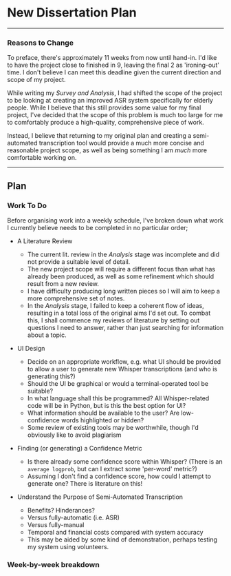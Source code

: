 # New Dissertation Plan

---

### Reasons to Change

To preface, there's approximately 11 weeks from now until hand-in. I'd like to have the project close to finished in 9, leaving the final 2 as 'ironing-out' time. 
I don't believe I can meet this deadline given the current direction and scope of my project.

While writing my *Survey and Analysis*, I had shifted the scope of the project to be looking at creating an improved ASR system specifically for elderly people. 
While I believe that this still provides some value for my final project, I've decided that the scope of this problem is much too large for me to comfortably produce a high-quality, comprehensive piece of work.

Instead, I believe that returning to my original plan and creating a semi-automated transcription tool would provide a much more concise and reasonable project scope, as well as being something I am *much* more comfortable working on.

---

## Plan


### Work To Do

Before organising work into a weekly schedule, I've broken down what work I currently believe needs to be completed in no particular order;

- A Literature Review 
  * The current lit. review in the *Analysis* stage was incomplete and did not provide a suitable level of detail. 
  * The new project scope will require a different focus than what has already been produced, as well as some refinement which should result from a new review.
  * I have difficulty producing long written pieces so I will aim to keep a more comprehensive set of notes.
  * In the *Analysis* stage, I failed to keep a coherent flow of ideas, resulting in a total loss of the original aims I'd set out. To combat this, I shall commence my reviews of literature by setting out questions I need to answer, rather than just searching for information about a topic.

- UI Design
  * Decide on an appropriate workflow, e.g. what UI should be provided to allow a user to generate new Whisper transcriptions (and who is generating this?)
  * Should the UI be graphical or would a terminal-operated tool be suitable?
  * In what language shall this be programmed? All Whisper-related code will be in Python, but is this the best option for UI?
  * What information should be available to the user? Are low-confidence words highlighted or hidden?
  * Some review of existing tools may be worthwhile, though I'd obviously like to avoid plagiarism 

- Finding (or generating) a Confidence Metric
  * Is there already some confidence score within Whisper? (There is an `average logprob`, but can I extract some 'per-word' metric?)
  * Assuming I don't find a confidence score, how could I attempt to generate one? There is literature on this!

- Understand the Purpose of Semi-Automated Transcription
  * Benefits? Hinderances?
  * Versus fully-automatic (i.e. ASR)
  * Versus fully-manual
  * Temporal and financial costs compared with system accuracy
  * This may be aided by some kind of demonstration, perhaps testing my system using volunteers.

### Week-by-week breakdown


